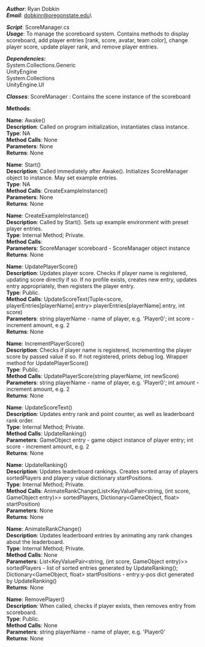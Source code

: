 ***Author***: Ryan Dobkin\
***Email***: dobkinr@oregonstate.edu\


***Script***: ScoreManager.cs\
***Usage***: To manage the scoreboard system.
Contains methods to display scoreboard, add player entries [rank, score, avatar, team color], change player score, update player rank, and remove player entries.


***Dependencies:***\
System.Collections.Generic\
UnityEngine\
System.Collections\
UnityEngine.UI


***Classes***:
ScoreManager : Contains the scene instance of the scoreboard


**Methods**:


****Name****: Awake() \
******Description******: Called on program initialization, instantiates class instance.\
******Type******: NA\
******Method Calls******: None\
******Parameters******: None\
******Returns******: None


****Name****: Start() \
******Description******: Called immediately after Awake(). Initializes ScoreManager object to instance. May set example entries. \
******Type******: NA \
******Method Calls******: CreateExampleInstance() \
******Parameters******: None \
******Returns******: None


****Name****: CreateExampleInstance() \
******Description******: Called by Start(). Sets up example environment with preset player entries. \
******Type******: Internal Method; Private. \
******Method Calls******: \
******Parameters******: ScoreManager scoreboard - ScoreManager object instance \
******Returns******: None


****Name****: UpdatePlayerScore() \
******Description******: Updates player score. Checks if player name is registered, updating score directly if so. If no profile exists, creates new entry, updates entry appropriately, then registers the player entry. \
******Type******: Public. \
******Method Calls******: UpdateScoreText(Tuple<score, playerEntries[playerName].entry> playerEntries[playerName].entry, int score) \
******Parameters******: string playerName - name of player, e.g. 'Player0'; int score - increment amount, e.g. 2 \
******Returns******: None


****Name****: IncrementPlayerScore() \
******Description******: Checks if player name is registered, incrementing the player score by passed value if so. If not registered, prints debug log. Wrapper method for UpdatePlayerScore()\
******Type******: Public. \
******Method Calls******: UpdatePlayerScore(string playerName, int newScore) \
******Parameters******: string playerName - name of player, e.g. 'Player0'; int amount - increment amount, e.g. 2\
******Returns******: None


****Name****: UpdateScoreText() \
******Description******: Updates entry rank and point counter, as well as leaderboard rank order. \
******Type******: Internal Method; Private. \
******Method Calls******: UpdateRanking() \
******Parameters******: GameObject entry - game object instance of player entry; int score - increment amount, e.g. 2\
******Returns******: None


****Name****: UpdateRanking() \
******Description******: Updates leaderboard rankings. Creates sorted array of players sortedPlayers and player:y value dictionary startPositions.  \
******Type******: Internal Method; Private. \
******Method Calls******: AnimateRankChange(List<KeyValuePair<string, (int score, GameObject entry)>> sortedPlayers, Dictionary<GameObject, float> startPosition) \
******Parameters******: None \
******Returns******: None


****Name****: AnimateRankChange() \
******Description******: Updates leaderboard entries by animating any rank changes about the leaderboard. \
******Type******: Internal Method; Private. \
******Method Calls******: None \
******Parameters******: List<KeyValuePair<string, (int score, GameObject entry)>> sortedPlayers - list of sorted entries generated by UpdateRanking(); Dictionary<GameObject, float> startPositions - entry:y-pos dict generated by UpdateRanking()  \
******Returns******: None


****Name****: RemovePlayer() \
******Description******: When called, checks if player exists, then removes entry from scoreboard. \
******Type******: Public. \
******Method Calls******: None \
******Parameters******: string playerName - name of player, e.g. 'Player0' \
******Returns******: None

